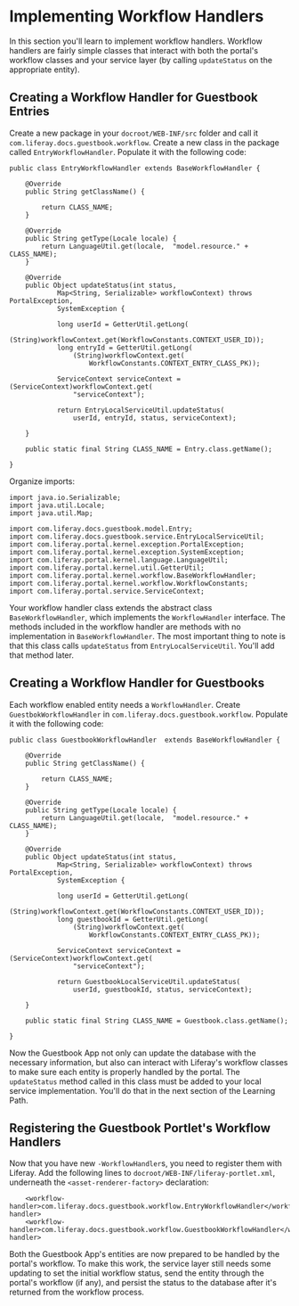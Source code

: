 # Implementing Workflow Handlers [](id=implementing-workflow-handlers)

In this section you'll learn to implement workflow handlers. Workflow handlers
are fairly simple classes that interact with both the portal's workflow classes
and your service layer (by calling `updateStatus` on the appropriate entity).

## Creating a Workflow Handler for Guestbook Entries [](id=creating-a-workflow-handler-for-guestbook-entries)

Create a new package in your `docroot/WEB-INF/src` folder and call it
`com.liferay.docs.guestbook.workflow`. Create a new class in the package
called `EntryWorkflowHandler`. Populate it with the following code:

    public class EntryWorkflowHandler extends BaseWorkflowHandler {

        @Override
        public String getClassName() {
            
            return CLASS_NAME;
        }

        @Override
        public String getType(Locale locale) {
            return LanguageUtil.get(locale,  "model.resource." + CLASS_NAME);
        }

        @Override
        public Object updateStatus(int status,
                Map<String, Serializable> workflowContext) throws PortalException,
                SystemException {

                long userId = GetterUtil.getLong(
                    (String)workflowContext.get(WorkflowConstants.CONTEXT_USER_ID));
                long entryId = GetterUtil.getLong(
                    (String)workflowContext.get(
                        WorkflowConstants.CONTEXT_ENTRY_CLASS_PK));

                ServiceContext serviceContext = (ServiceContext)workflowContext.get(
                    "serviceContext");

                return EntryLocalServiceUtil.updateStatus(
                    userId, entryId, status, serviceContext);

        }

        public static final String CLASS_NAME = Entry.class.getName();

    }

Organize imports:

    import java.io.Serializable;
    import java.util.Locale;
    import java.util.Map;

    import com.liferay.docs.guestbook.model.Entry;
    import com.liferay.docs.guestbook.service.EntryLocalServiceUtil;
    import com.liferay.portal.kernel.exception.PortalException;
    import com.liferay.portal.kernel.exception.SystemException;
    import com.liferay.portal.kernel.language.LanguageUtil;
    import com.liferay.portal.kernel.util.GetterUtil;
    import com.liferay.portal.kernel.workflow.BaseWorkflowHandler;
    import com.liferay.portal.kernel.workflow.WorkflowConstants;
    import com.liferay.portal.service.ServiceContext;

Your workflow handler class extends the abstract class `BaseWorkflowHandler`,
which implements the `WorkflowHandler` interface. The methods included in the
workflow handler are methods with no implementation in `BaseWorkflowHandler`.
The most important thing to note is that this class calls `updateStatus` from
`EntryLocalServiceUtil`. You'll add that method later.

## Creating a Workflow Handler for Guestbooks [](id=creating-a-workflow-handler-for-guestbooks)

Each workflow enabled entity needs a `WorkflowHandler`. Create
`GuestbokWorkflowHandler` in `com.liferay.docs.guestbook.workflow`. Populate it
with the following code:

    public class GuestbookWorkflowHandler  extends BaseWorkflowHandler {

        @Override
        public String getClassName() {

            return CLASS_NAME;
        }

        @Override
        public String getType(Locale locale) {
            return LanguageUtil.get(locale,  "model.resource." + CLASS_NAME);
        }

        @Override
        public Object updateStatus(int status,
                Map<String, Serializable> workflowContext) throws PortalException,
                SystemException {

                long userId = GetterUtil.getLong(
                    (String)workflowContext.get(WorkflowConstants.CONTEXT_USER_ID));
                long guestbookId = GetterUtil.getLong(
                    (String)workflowContext.get(
                        WorkflowConstants.CONTEXT_ENTRY_CLASS_PK));
                
                ServiceContext serviceContext = (ServiceContext)workflowContext.get(
                    "serviceContext");

                return GuestbookLocalServiceUtil.updateStatus(
                    userId, guestbookId, status, serviceContext);

        }

        public static final String CLASS_NAME = Guestbook.class.getName();

    }

Now the Guestbook App not only can update the database with the necessary
information, but also can interact with Liferay's workflow classes to make sure
each entity is properly handled by the portal. The `updateStatus` method called
in this class must be added to your local service implementation. You'll do that
in the next section of the Learning Path.

## Registering the Guestbook Portlet's Workflow Handlers [](id=registering-the-guestbook-portlets-workflow-handlers)

Now that you have new `-WorkflowHandler`s, you need to register them with
Liferay. Add the following lines to `docroot/WEB-INF/liferay-portlet.xml`,
underneath the `<asset-renderer-factory>` declaration:

		<workflow-handler>com.liferay.docs.guestbook.workflow.EntryWorkflowHandler</workflow-handler>
	    <workflow-handler>com.liferay.docs.guestbook.workflow.GuestbookWorkflowHandler</workflow-handler>

Both the Guestbook App's entities are now prepared to be handled by the portal's
workflow. To make this work, the service layer still needs some updating to set
the initial workflow status, send the entity through the portal's workflow (if
any), and persist the status to the database after it's returned from the
workflow process.
